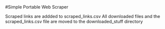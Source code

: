 #Simple Portable Web Scraper

Scraped links are addded to scraped_links.csv
All downloaded files and the scraped_links.csv file are moved to the downloaded_stuff directory

